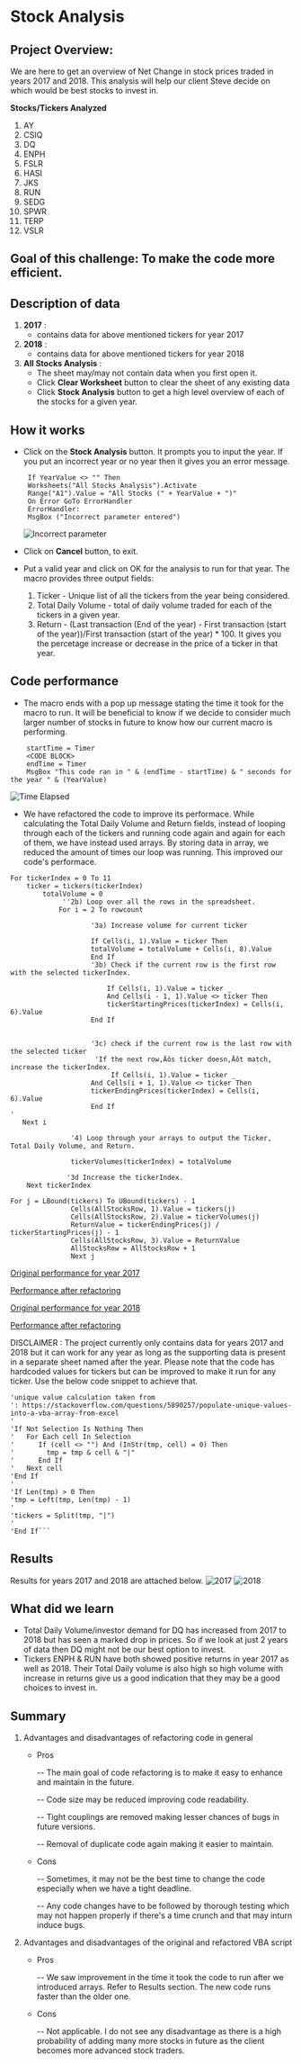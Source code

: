# Stock Analysis
## Project Overview: 
We are here to get an overview of Net Change in stock prices traded in years 2017 and 2018. This analysis will help our client Steve decide on which would be best stocks to invest in.

**Stocks/Tickers Analyzed**
1. AY
2. CSIQ
3. DQ
4. ENPH
5. FSLR
6. HASI
7. JKS
8. RUN
9. SEDG
10. SPWR
11. TERP
12. VSLR

## Goal of this challenge: To make the code more efficient.

## Description of data
1. **2017**  :
   - contains data for above mentioned tickers for year 2017 
2. **2018**  :
   - contains data for above mentioned tickers for year 2018
3. **All Stocks Analysis**  :
   - The sheet may/may not contain data when you first open it. 
   - Click **Clear Worksheet** button to clear the sheet of any existing data
   - Click **Stock Analysis** button to get a high level overview of each of the stocks for a given year.
## How it works
- Click on the **Stock Analysis** button. It prompts you to input the year. If you put an incorrect year or no year then it gives you an error message.

   ```YearValue = InputBox("What year would you like to run the analysis on?") 
    If YearValue <> "" Then
    Worksheets("All Stocks Analysis").Activate
    Range("A1").Value = "All Stocks (" + YearValue + ")"
    On Error GoTo ErrorHandler
    ErrorHandler:
    MsgBox ("Incorrect parameter entered")
     ```
     
   ![Incorrect parameter](https://github.com/Pooja-boot-git/stocks-analysis/blob/main/Module2_Challenge/Images/Incorrect%20parameter.png)
- Click on **Cancel** button, to exit.
- Put a valid year and click on OK for the analysis to run for that year. The macro provides three output fields:
   1. Ticker - Unique list of all the tickers from the year being considered.
   2. Total Daily Volume - total of daily volume traded for each of the tickers in a given year. 
   3. Return -  (Last transaction (End of the year) - First transaction (start of the year))/First transaction (start of the year) * 100. It gives you the percetage increase or decrease in the price of a ticker in that year.

## Code performance 
- The macro ends with a pop up message stating the time it took for the macro to run. It will be beneficial to know if we decide to consider much larger number of stocks in future to know how our current macro is performing. 
```
    startTime = Timer
    <CODE BLOCK>
    endTime = Timer
    MsgBox "This code ran in " & (endTime - startTime) & " seconds for the year " & (YearValue)
 ```
![Time Elapsed](https://github.com/Pooja-boot-git/stocks-analysis/blob/main/Module2_Challenge/Images/Time%20Elapsed.png)

- We have refactored the code to improve its performace. While calculating the Total Daily Volume and Return fields, instead of looping through each of the tickers and running code again and again for each of them, we have instead used arrays. By storing data in array, we reduced the amount of times our loop was running. This improved our code's performace.

```
For tickerIndex = 0 To 11
    ticker = tickers(tickerIndex)
        totalVolume = 0
             ''2b) Loop over all the rows in the spreadsheet.
            For i = 2 To rowcount
    
                    '3a) Increase volume for current ticker
                    
                    If Cells(i, 1).Value = ticker Then
                    totalVolume = totalVolume + Cells(i, 8).Value
                    End If
                    '3b) Check if the current row is the first row with the selected tickerIndex.
            
                        If Cells(i, 1).Value = ticker _
                        And Cells(i - 1, 1).Value <> ticker Then
                        tickerStartingPrices(tickerIndex) = Cells(i, 6).Value
                    End If

                    
                    '3c) check if the current row is the last row with the selected ticker
                     'If the next row‚Äôs ticker doesn‚Äôt match, increase the tickerIndex.
                         If Cells(i, 1).Value = ticker _
                    And Cells(i + 1, 1).Value <> ticker Then
                    tickerEndingPrices(tickerIndex) = Cells(i, 6).Value
                    End If
'
   Next i

               '4) Loop through your arrays to output the Ticker, Total Daily Volume, and Return.

               tickerVolumes(tickerIndex) = totalVolume
               
              '3d Increase the tickerIndex.
    Next tickerIndex
    
For j = LBound(tickers) To UBound(tickers) - 1
               Cells(AllStocksRow, 1).Value = tickers(j)
               Cells(AllStocksRow, 2).Value = tickerVolumes(j)
               ReturnValue = tickerEndingPrices(j) / tickerStartingPrices(j) - 1
               Cells(AllStocksRow, 3).Value = ReturnValue
               AllStocksRow = AllStocksRow + 1
               Next j 
 ```
 
[Original performance for year 2017](https://github.com/Pooja-boot-git/stocks-analysis/blob/main/Module2_Challenge/Resources/green_stocks_2017.png)

[Performance after refactoring](https://github.com/Pooja-boot-git/stocks-analysis/blob/main/Module2_Challenge/Resources/VBA_Challenge_2017.png)

[Original performance for year 2018](https://github.com/Pooja-boot-git/stocks-analysis/blob/main/Module2_Challenge/Resources/green_stocks_2018.png)

[Performance after refactoring](https://github.com/Pooja-boot-git/stocks-analysis/blob/main/Module2_Challenge/Resources/VBA_Challenge_2018.png)

DISCLAIMER : The project currently only contains data for years 2017 and 2018 but it can work for any year as long as the supporting data is present in a separate sheet named after the year. Please note that the code has hardcoded values for tickers but can be improved to make it run for any ticker. Use the below code snippet to achieve that.
```
'unique value calculation taken from
': https://stackoverflow.com/questions/5890257/populate-unique-values-into-a-vba-array-from-excel
'
'If Not Selection Is Nothing Then
'   For Each cell In Selection
'      If (cell <> "") And (InStr(tmp, cell) = 0) Then
'        tmp = tmp & cell & "|"
'      End If
'   Next cell
'End If
'
'If Len(tmp) > 0 Then
'tmp = Left(tmp, Len(tmp) - 1)
'
'tickers = Split(tmp, "|")
'
'End If```
```

## Results
Results for years 2017 and 2018 are attached below.
![2017](https://github.com/Pooja-boot-git/stocks-analysis/blob/main/Module2_Challenge/Images/2017.png)
![2018](https://github.com/Pooja-boot-git/stocks-analysis/blob/main/Module2_Challenge/Images/2018.png)

## What did we learn
- Total Daily Volume/investor demand for DQ has increased from 2017 to 2018 but has seen a marked drop in prices. So if we look at just 2 years of data then DQ might not be our best option to invest.
- Tickers ENPH & RUN have both showed positive returns in year 2017 as well as 2018. Their Total Daily volume is also high so high volume with increase in returns give us a good indication that they may be a good choices to invest in.

## Summary
1. Advantages and disadvantages of refactoring code in general
   - Pros
   
      -- The main goal of code refactoring is to make it easy to enhance and maintain in the future.
      
      -- Code size may be reduced improving code readability.
      
      -- Tight couplings are removed making lesser chances of bugs in future versions.
      
      -- Removal of duplicate code again making it easier to maintain.
   
   - Cons
      
      -- Sometimes, it may not be the best time to change the code especially when we have a tight deadline.
      
      -- Any code changes have to be followed by thorough testing which may not happen properly if there's a time crunch and that may inturn induce bugs.
      
2. Advantages and disadvantages of the original and refactored VBA script 

   - Pros
   
      -- We saw improvement in the time it took the code to run after we introduced arrays. Refer to Results section. The new code runs faster than the older one.
      
   - Cons
      
      -- Not applicable. I do not see any disadvantage as there is a high probability of adding many more stocks in future as the client becomes more advanced              stock traders. 
